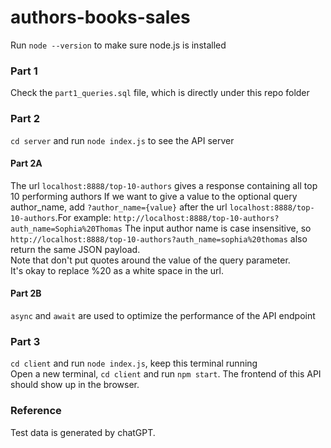 # authors-books-sales

Run `node --version` to make sure node.js is installed <br>

### Part 1
Check the `part1_queries.sql` file, which is directly under this repo folder

### Part 2
`cd server` and run `node index.js` to see the API server
#### Part 2A
The url `localhost:8888/top-10-authors` gives a response containing all top 10 performing authors
If we want to give a value to the optional query author_name, add `?author_name={value}` after the url `localhost:8888/top-10-authors`.For example: `http://localhost:8888/top-10-authors?auth_name=Sophia%20Thomas` 
The input author name is case insensitive, so `http://localhost:8888/top-10-authors?auth_name=sophia%20thomas` also return the same JSON payload.<br>
Note that don't put quotes around the value of the query parameter.<br>
It's okay to replace %20 as a white space in the url.<br>
#### Part 2B
`async` and `await` are used to optimize the performance of the API endpoint

### Part 3
`cd client` and run `node index.js`, keep this terminal running<br>
Open a new terminal, `cd client` and run `npm start`. The frontend of this API should show up in the browser.

### Reference
Test data is generated by chatGPT.

